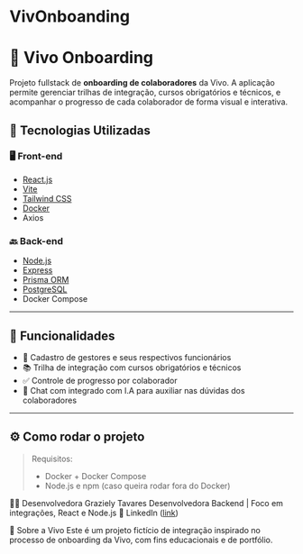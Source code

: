 # VivOnboanding

# 📲 Vivo Onboarding

Projeto fullstack de **onboarding de colaboradores** da Vivo. A aplicação permite gerenciar trilhas de integração, cursos obrigatórios e técnicos, e acompanhar o progresso de cada colaborador de forma visual e interativa.

## 🚀 Tecnologias Utilizadas

### 🖥️ Front-end
- [React.js](https://reactjs.org/)
- [Vite](https://vitejs.dev/)
- [Tailwind CSS](https://tailwindcss.com/)
- [Docker](https://www.docker.com/)
- Axios

### 🔙 Back-end
- [Node.js](https://nodejs.org/)
- [Express](https://expressjs.com/)
- [Prisma ORM](https://www.prisma.io/)
- [PostgreSQL](https://www.postgresql.org/)
- Docker Compose

---

## 🧠 Funcionalidades

- 🔐 Cadastro de gestores e seus respectivos funcionários
- 📚 Trilha de integração com cursos obrigatórios e técnicos
- ✅ Controle de progresso por colaborador
- 🤖 Chat com integrado com I.A para auxiliar nas dúvidas dos colaboradores

---

## ⚙️ Como rodar o projeto

> Requisitos:
> - Docker + Docker Compose
> - Node.js e npm (caso queira rodar fora do Docker)

👩‍💻 Desenvolvedora Graziely Tavares 
Desenvolvedora Backend | Foco em integrações, React e Node.js
🔗 LinkedIn ([link](https://www.linkedin.com/in/graziely-tavares-094007231/))

🏢 Sobre a Vivo
Este é um projeto fictício de integração inspirado no processo de onboarding da Vivo, com fins educacionais e de portfólio.

